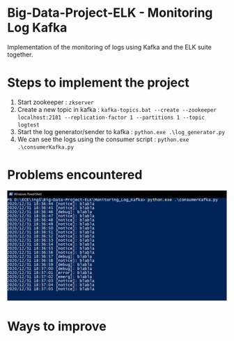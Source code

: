 
# Big-Data-Project-ELK - Monitoring Log Kafka 
Implementation of the monitoring of logs using Kafka and the ELK suite together. 

# Steps to implement the project 
1. Start zookeeper : `zkserver`
2. Create a new topic in kafka : `kafka-topics.bat --create --zookeeper localhost:2181 --replication-factor 1 --partitions 1 --topic logtest`
3. Start the log generator/sender to kafka : `python.exe .\log_generator.py`
4. We can see the logs using the consumer script : `python.exe .\consumerKafka.py`
# Problems encountered
<img src="img/logs_in_consumer.png">

# Ways to improve




